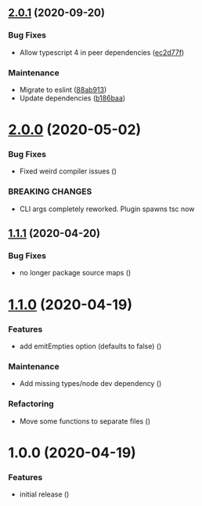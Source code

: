 ## [2.0.1](https://github.com/Alorel/rollup-dts-plugin/compare/2.0.0...2.0.1) (2020-09-20)


### Bug Fixes

* Allow typescript 4 in peer dependencies ([ec2d77f](https://github.com/Alorel/rollup-dts-plugin/commit/ec2d77f1388d602b82b263104c5c7c9a2cebd7d2))


### Maintenance

* Migrate to eslint ([88ab913](https://github.com/Alorel/rollup-dts-plugin/commit/88ab91346408abc0aece1781c6df2958690d5936))
* Update dependencies ([b186baa](https://github.com/Alorel/rollup-dts-plugin/commit/b186baad33d76e0ed167a65896aad5f37c626a20))

# [2.0.0](https://github.com/Alorel/rollup-dts-plugin/compare/1.1.1...2.0.0) (2020-05-02)


### Bug Fixes

* Fixed weird compiler issues ([](https://github.com/Alorel/rollup-dts-plugin/commit/83f1364ce6efe5b76b22c8bfa9b3d71276b844c8))


### BREAKING CHANGES

* CLI args completely reworked. Plugin spawns tsc now

## [1.1.1](https://github.com/Alorel/rollup-dts-plugin/compare/1.1.0...1.1.1) (2020-04-20)


### Bug Fixes

* no longer package source maps ([](https://github.com/Alorel/rollup-dts-plugin/commit/b1de39a59794e26ab30d2ee6a5718373992925ce))

# [1.1.0](https://github.com/Alorel/rollup-dts-plugin/compare/1.0.0...1.1.0) (2020-04-19)


### Features

* add emitEmpties option (defaults to false) ([](https://github.com/Alorel/rollup-dts-plugin/commit/ebe22449d5422722fb671e2bc022fe8e1d75139e))


### Maintenance

* Add missing types/node dev dependency ([](https://github.com/Alorel/rollup-dts-plugin/commit/71d3e1d7cab24053a5f3ef7af5add47e2e87641c))


### Refactoring

* Move some functions to separate files ([](https://github.com/Alorel/rollup-dts-plugin/commit/6a0965780fec6f8e8c7659ce3ffa070b9cc1e595))

# 1.0.0 (2020-04-19)


### Features

* initial release ([](https://github.com/Alorel/rollup-dts-plugin/commit/0d804e96f821b63509454c1bb8d21bc522065b2c))
